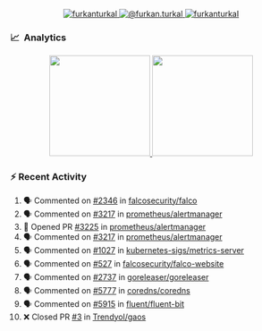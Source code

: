 <p align="center">
  <a href="https://linkedin.com/in/furkanturkal" target="blank">
    <img src="https://img.shields.io/badge/linkedin-%230077B5.svg?&style=for-the-badge&logo=linkedin&logoColor=white" alt="furkanturkal" />
  </a>
  <a href="https://medium.com/@furkan.turkal" target="blank">
    <img src="https://img.shields.io/badge/medium-%2312100E.svg?&style=for-the-badge&logo=medium&logoColor=white" alt="@furkan.turkal" />
  </a>
  <a href="https://twitter.com/furkanturkaI" target="blank">
    <img src="https://img.shields.io/badge/Twitter-1DA1F2?style=for-the-badge&logo=twitter&logoColor=white" alt="furkanturkaI" />
  </a>
</p>

### 📈 &nbsp;Analytics

<p align="center">
  <a href="https://coderstats.net/github/#Dentrax">
    <img height="180em" src="https://github-readme-stats-eight-theta.vercel.app/api?username=Dentrax&show_icons=true&theme=algolia&include_all_commits=true&count_private=true&line_height=26"/>
    <img height="180em" src="https://github-readme-stats-eight-theta.vercel.app/api/top-langs/?username=Dentrax&layout=compact&langs_count=8&theme=algolia&line_height=26"/>
  </a>
</p>

### :zap: Recent Activity

<!--START_SECTION:activity-->
1. 🗣 Commented on [#2346](https://github.com/falcosecurity/falco/issues/2346) in [falcosecurity/falco](https://github.com/falcosecurity/falco)
2. 🗣 Commented on [#3217](https://github.com/prometheus/alertmanager/issues/3217) in [prometheus/alertmanager](https://github.com/prometheus/alertmanager)
3. 💪 Opened PR [#3225](https://github.com/prometheus/alertmanager/pull/3225) in [prometheus/alertmanager](https://github.com/prometheus/alertmanager)
4. 🗣 Commented on [#3217](https://github.com/prometheus/alertmanager/issues/3217) in [prometheus/alertmanager](https://github.com/prometheus/alertmanager)
5. 🗣 Commented on [#1027](https://github.com/kubernetes-sigs/metrics-server/issues/1027) in [kubernetes-sigs/metrics-server](https://github.com/kubernetes-sigs/metrics-server)
6. 🗣 Commented on [#527](https://github.com/falcosecurity/falco-website/issues/527) in [falcosecurity/falco-website](https://github.com/falcosecurity/falco-website)
7. 🗣 Commented on [#2737](https://github.com/goreleaser/goreleaser/issues/2737) in [goreleaser/goreleaser](https://github.com/goreleaser/goreleaser)
8. 🗣 Commented on [#5777](https://github.com/coredns/coredns/issues/5777) in [coredns/coredns](https://github.com/coredns/coredns)
9. 🗣 Commented on [#5915](https://github.com/fluent/fluent-bit/issues/5915) in [fluent/fluent-bit](https://github.com/fluent/fluent-bit)
10. ❌ Closed PR [#3](https://github.com/Trendyol/gaos/pull/3) in [Trendyol/gaos](https://github.com/Trendyol/gaos)
<!--END_SECTION:activity-->
